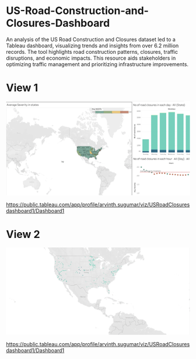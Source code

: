 # US-Road-Construction-and-Closures-Dashboard

An analysis of the US Road Construction and Closures dataset led to a Tableau dashboard, visualizing trends and insights from over 6.2 million records. The tool highlights road construction patterns, closures, traffic disruptions, and economic impacts. This resource aids stakeholders in optimizing traffic management and prioritizing infrastructure improvements.

# View 1
<img title="View 1" src="Screenshot 2024-01-19 at 20.21.42.png">

https://public.tableau.com/app/profile/arvinth.sugumar/viz/USRoadClosuresdashboard1/Dashboard1

# View 2
<img title="View 2" src="Screenshot 2024-01-19 at 20.22.28.png">

https://public.tableau.com/app/profile/arvinth.sugumar/viz/USRoadClosuresdashboard1/Dashboard1

